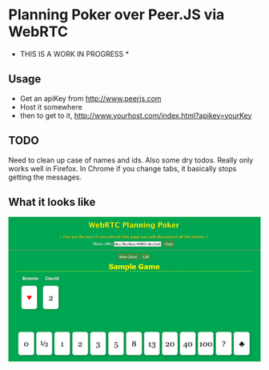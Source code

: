 # Planning Poker over Peer.JS via WebRTC

* THIS IS A WORK IN PROGRESS *

## Usage
* Get an apiKey from http://www.peerjs.com
* Host it somewhere
* then to get to it, http://www.yourhost.com/index.html?apikey=yourKey

## TODO
Need to clean up case of names and ids.  Also some dry todos.
Really only works well in Firefox.  In Chrome if you change tabs, it basically stops getting the messages.

## What it looks like
![alt text](https://raw.githubusercontent.com/dshifflet/PeerJS_PlanningPoker/master/imgs/screenshot.png "Example Screen Shot")

